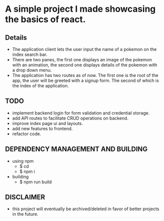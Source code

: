 # A simple project I made showcasing the basics of react.

## Details
- The application client lets the user input the name of a pokemon on the index search bar.
- There are two panes, the first one displays an image of the pokemon with an animation, the second one displays details of the pokemon with a drop down menu.
- The application has two routes as of now. The first one is the root of the app, the user will be greeted with a signup form. The second of which is the index of the application.

## TODO
- implement backend login for form validation and credential storage.
- add API routes to facilitate CRUD operations on backend.
- improve index page ui and layouts.
- add new features to frontend.
- refactor code.

## DEPENDENCY MANAGEMENT AND BUILDING
- using npm
  - $ cd <project-root>
  - $ npm i
- building
  - $ npm run build

## DISCLAIMER
- this project will eventually be archived/deleted in favor of better projects in the future.
